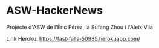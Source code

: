 # ASW-HackerNews
Projecte d'ASW de l'Èric Pérez, la Sufang Zhou i l'Aleix Vila

Link Heroku: https://fast-falls-50985.herokuapp.com/
